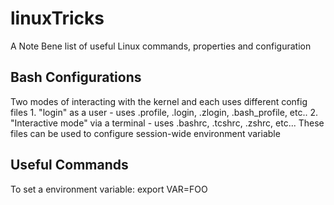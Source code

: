 # linuxTricks
A Note Bene list of useful Linux commands, properties and configuration


## Bash Configurations
Two modes of interacting with the kernel and each uses different config files
        1. "login" as a user
            - uses .profile, .login, .zlogin, .bash_profile, etc..
        2. "Interactive mode" via a terminal
            - uses .bashrc, .tcshrc, .zshrc, etc...
These files can be used to configure session-wide environment variable
    
## Useful Commands
To set a environment variable:
        export VAR=FOO

